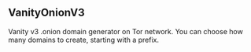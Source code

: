 ## VanityOnionV3

Vanity v3 .onion domain generator on Tor network. You can choose how many domains to create, starting with a prefix.